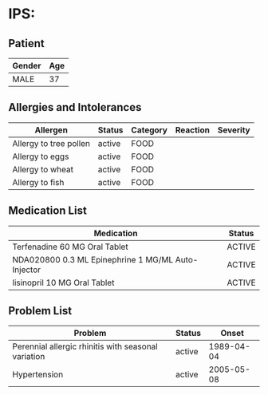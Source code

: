 # IPS:

## Patient

|Gender|Age|
|---|---|
|MALE|37|

## Allergies and Intolerances

|Allergen|Status|Category|Reaction|Severity|
|---|---|---|---|---|
|Allergy to tree pollen|active|FOOD|||
|Allergy to eggs|active|FOOD|||
|Allergy to wheat|active|FOOD|||
|Allergy to fish|active|FOOD|||

## Medication List

|Medication|Status|
|---|---|
|Terfenadine 60 MG Oral Tablet|ACTIVE|
|NDA020800 0.3 ML Epinephrine 1 MG/ML Auto-Injector|ACTIVE|
|lisinopril 10 MG Oral Tablet|ACTIVE|

## Problem List

|Problem|Status|Onset|
|---|---|---|
|Perennial allergic rhinitis with seasonal variation|active|1989-04-04|
|Hypertension|active|2005-05-08|

